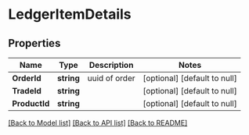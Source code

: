 # LedgerItemDetails

## Properties
Name | Type | Description | Notes
------------ | ------------- | ------------- | -------------
**OrderId** | **string** | uuid of order | [optional] [default to null]
**TradeId** | **string** |  | [optional] [default to null]
**ProductId** | **string** |  | [optional] [default to null]

[[Back to Model list]](../README.md#documentation-for-models) [[Back to API list]](../README.md#documentation-for-api-endpoints) [[Back to README]](../README.md)


